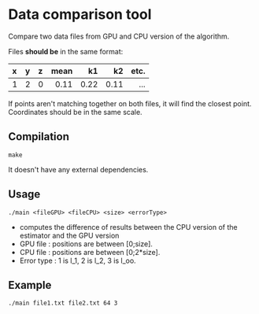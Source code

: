Data comparison tool
====================

Compare two data files from GPU and CPU version of the algorithm.

Files **should be** in the same format:

| x   | y   | z   | mean  | k1    | k2    | etc.  |
| :-- | :-- | :-- | ----: | ----: | ----: | ----: |
| 1   | 2   | 0   | 0.11  | 0.22  | 0.11  | ...   |


If points aren't matching together on both files, it will find the closest
point. Coordinates should be in the same scale.

## Compilation

```
make
```

It doesn't have any external dependencies.

## Usage

```
./main <fileGPU> <fileCPU> <size> <errorType>
```

- computes the difference of results between the CPU version of the estimator and the GPU version
- GPU file : positions are between [0;size].
- CPU file : positions are between [0;2*size].
- Error type : 1 is l_1, 2 is l_2, 3 is l_oo.

## Example

```
./main file1.txt file2.txt 64 3
```
